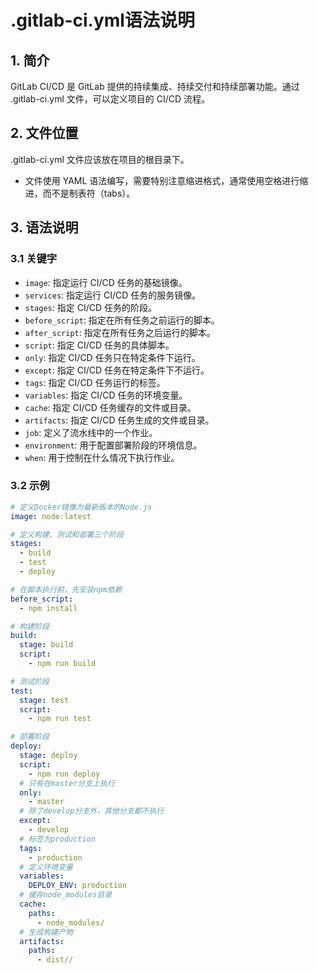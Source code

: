 # .gitlab-ci.yml语法说明

## 1. 简介

GitLab CI/CD 是 GitLab 提供的持续集成、持续交付和持续部署功能。通过 .gitlab-ci.yml 文件，可以定义项目的 CI/CD 流程。

## 2. 文件位置

.gitlab-ci.yml 文件应该放在项目的根目录下。
* 文件使用 YAML 语法编写，需要特别注意缩进格式，通常使用空格进行缩进，而不是制表符（tabs）。

## 3. 语法说明

### 3.1 关键字

- `image`: 指定运行 CI/CD 任务的基础镜像。
- `services`: 指定运行 CI/CD 任务的服务镜像。
- `stages`: 指定 CI/CD 任务的阶段。
- `before_script`: 指定在所有任务之前运行的脚本。
- `after_script`: 指定在所有任务之后运行的脚本。
- `script`: 指定 CI/CD 任务的具体脚本。
- `only`: 指定 CI/CD 任务只在特定条件下运行。
- `except`: 指定 CI/CD 任务在特定条件下不运行。
- `tags`: 指定 CI/CD 任务运行的标签。
- `variables`: 指定 CI/CD 任务的环境变量。
- `cache`: 指定 CI/CD 任务缓存的文件或目录。
- `artifacts`: 指定 CI/CD 任务生成的文件或目录。
- `job`: 定义了流水线中的一个作业。
- `environment`: 用于配置部署阶段的环境信息。
- `when`: 用于控制在什么情况下执行作业。

### 3.2 示例

```yaml
# 定义Docker镜像为最新版本的Node.js
image: node:latest

# 定义构建、测试和部署三个阶段
stages:
  - build
  - test
  - deploy

# 在脚本执行前，先安装npm依赖
before_script:
  - npm install

# 构建阶段
build:
  stage: build
  script:
    - npm run build

# 测试阶段
test:
  stage: test
  script:
    - npm run test

# 部署阶段
deploy:
  stage: deploy
  script:
    - npm run deploy
  # 只有在master分支上执行
  only:
    - master
  # 除了develop分支外，其他分支都不执行
  except:
    - develop
  # 标签为production
  tags:
    - production
  # 定义环境变量
  variables:
    DEPLOY_ENV: production
  # 缓存node_modules目录
  cache:
    paths:
      - node_modules/
  # 生成构建产物
  artifacts:
    paths:
      - dist//
```